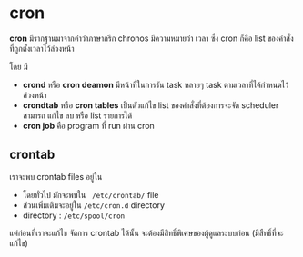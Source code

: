# cron
**cron** มีรากฐานมาจากคำว่าภาษากรีก chronos มีความหมายว่า เวลา ซึ่ง cron ก็คือ list ของคำสั่งที่ถูกตั้งเวลาไว้ล่วงหน้า

โดย มี
- **crond** หรือ **cron deamon** มีหน้าที่ในการรัน task หลายๆ task ตามเวลาที่ได้กำหนดไว้ล่วงหน้า
- **crondtab** หรือ **cron tables**  เป็นตัวแก้ไข list ของคำสั่งที่ต้องการจะจัด scheduler สามารถ แก้ไข ลบ หรือ list รายการได้
- **cron job** คือ program ที่ run ผ่าน cron

## crontab
เราจะพบ crontab files อยู่ใน 
- โดยทั่วไป มักจะพบใน ``` /etc/crontab/```  file
- ส่วนเพิ่มเติมจะอยู่ใน ```/etc/cron.d``` directory 
- directory : ```/etc/spool/cron```

แต่ก่อนที่เราจะแก้ไข จัดการ crontab ได้นั้น จะต้องมีสิทธิ์พิเศษของผู้ดูแลระบบก่อน (มีสืทธิ์ที่จะแก้ไข)
